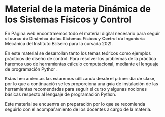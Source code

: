 # Material de la materia Dinámica de los Sistemas Físicos y Control

En Página web encontraremos todo el material digital necesario para seguir el curso de Dinámica de los Sistemas Físicos y Control de Ingeniería Mecánica del Instituto Balseiro para la cursada 2021.

En este material se desarrollan tanto los temas teóricos como ejemplos prácticos de diseño de control. Para resolver los problemas de la práctica haremos uso de herramientas cálculo computacional, mediante el lenguaje de programación Python.

Estas herramientas las estaremos utilizando desde el primer día de clase, por lo que a continuación se les proporciona una guía de instalación de las herramientas recomendadas para seguir el curso y algunas nociones básicas respecto al lenguaje de programación Python.

Este material se encuentra en preparación por lo que se recomienda seguirlo con el acompañamiento de los docentes a cargo de la materia.